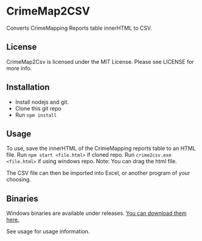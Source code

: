 # CrimeMap2CSV

Converts CrimeMapping Reports table innerHTML to CSV.

## License

CrimeMap2Csv is licensed under the MIT License. Please see LICENSE for more info.

## Installation

- Install nodejs and git.
- Clone this git repo
- Run `npm install`

## Usage

To use, save the innerHTML of the CrimeMapping reports table to an HTML file.
Run `npm start <file.html>` if cloned repo.
Run `crime2csv.exe <file.html>` if using windows repo. Note: You can drag the html file.

The CSV file can then be imported into Excel, or another program of your choosing.

## Binaries

Windows binaries are available under releases. [You can download them here.](/releases/latest)

See usage for usage information.
